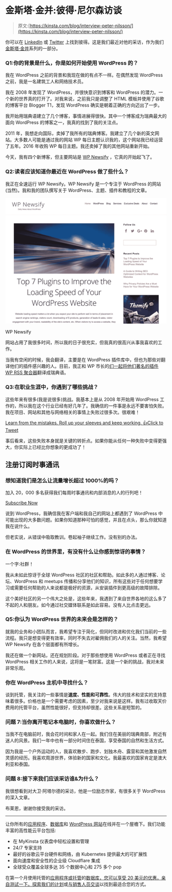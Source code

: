 # 金斯塔·金并:彼得·尼尔森访谈

> 原文:[https://kinsta.com/blog/interview-peter-nilsson/](https://kinsta.com/blog/interview-peter-nilsson/)

你可以在 [LinkedIn](https://www.linkedin.com/in/peter-nilsson-0582a723/) 或 [Twitter](https://twitter.com/PeterMNilsson) 上找到彼得。这是我们最近对他的采访，作为我们[金斯塔·金并](https://kinsta.com/?post_type=post&s=kingpin)系列的一部分。

### Q1:你的背景是什么，你是如何开始使用 WordPress 的？

我在 WordPress 之前的背景和我现在做的有点不一样。在偶然发现 WordPress 之前，我是一名建筑工人和网络技术员。

我在 2008 年发现了 WordPress，并很快意识到博客和 WordPress 的潜力。一个新的世界真的打开了。对我来说，之前我只是调整了 HTML 模板并使用了谷歌的博客平台 Blogger T1，发现 WordPress 确实是朝着正确的方向迈出了一步。

我开始用瑞典语建立了几个博客，事情进展得很快。其中一个博客成为瑞典最大的面向 WordPress 的博客之一，我真的找到了我的关注点。

2011 年，我想走向国际，卖掉了我所有的瑞典博客。我建立了几个新的英文网站。大多数人可能是通过我的网站 WP 每日主题认识我的，这个网站我已经运营了五年。2016 年收购 WP 每日主题。我还卖掉了我的其他网站重新开始。

今天，我有四个新博客，但主要网站是 [WP Newsify](https://wpnewsify.com/) ，它真的开始起飞了。

### Q2:读者应该知道你最近在 WordPress 做了些什么？

我正在全速运行 WP Newsify。WP Newsify 是一个专注于 WordPress 的网站(当然)。我和我的团队撰写关于 WordPress、主题、插件和教程的文章。

[![WP Newsify](img/b63bd0eafc01452bb109480b371d1e70.png)](https://wpnewsify.com/)

WP Newsify



网站占用了我很多时间，所以我的日子很充实，但我真的很高兴从事我喜欢的工作。

当我有空闲的时候，我会翻译，主要是在 WordPress 插件库中，但也为那些对翻译他们的插件感兴趣的人。目前，我正和 WP 市长的[们一起将他们著名的插件](https://kinsta.com/blog/interview-with-wp-mayor/) [WP RSS 聚合器](https://wordpress.org/plugins/wp-rss-aggregator/)翻译成瑞典语。

### Q3:在职业生涯中，你遇到了哪些挑战？

这些年来有很多(我是说很多)挑战。我基本上是从 2008 年开始用 WordPress 工作的，所以我在这个行业已经有好几年了。我确信的一件事是永远不要害怕失败。我在项目、网站和其他与网络相关的事情上失败过很多次。很艰难！

[Learn from the mistakes. Roll up your sleeves and keep working. 👍Click to Tweet](https://twitter.com/intent/tweet?url=https%3A%2F%2Fkinsta.com%2Fblog%2Finterview-peter-nilsson%2F&via=kinsta&text=Learn+from+the+mistakes.+Roll+up+your+sleeves+and+keep+working.+%F0%9F%91%8D&hashtags=startup%2Centrepreneur)

事后看来，这些失败本身就是关键的转折点。如果你能从任何一种失败中变得更强大，你实际上已经比你想象的更成功了！

## 注册订阅时事通讯



### 想知道我们是怎么让流量增长超过 1000%的吗？

加入 20，000 多名获得我们每周时事通讯和内部消息的人的行列吧！

[Subscribe Now](#newsletter)

说到 WordPress，我确信我在客户端和我自己的网站上都遇到了 WordPress 中可能出现的大多数问题。如果你知道那种可怕的感觉，并且在点头，那么你就知道我在说什么。

但老实说，从错误中吸取教训。卷起袖子继续工作。没有别的办法。

### 在 WordPress 的世界里，有没有什么让你感到惊讶的事情？

一个字:社群！

我从未如此惊讶于全球 WordPress 社区的社区和帮助。如此多的人通过博客、论坛、WordPress 和 meetups 传播和分享他们的知识，所有这些对于任何想要学习或需要任何帮助的人来说都是极好的资源，从安装插件到更高级的故障排除。

这个美好社区的另一个伟大之处是，这些年来，我遇到了来自世界各地的这么多了不起的人和朋友。如今通过社交媒体联系是如此容易。没有人比点击更远。

### Q5:你认为 WordPress 世界的未来会是怎样的？

就我的业务和小团队而言，我希望专注于简化，但同时改进和优化我们当前的一些流程。我只是想变得更有效率，同时不失去对雇佣我们的人的关注。当然，我希望 WP Newsify 在各个层面都有所增长。

我还在做一个新网站，还在规划阶段。对于那些想使用 WordPress 或者正在寻找 WordPress 相关工作的人来说，这将是一笔财富。这是一个新的挑战，我对未来非常乐观。

### 你在 WordPress 主机中寻找什么？

谈到托管，我关注的一些事情是**速度、性能和可靠性**。伟大的技术和坚实的支持意味着很多。价格也是一个需要考虑的因素，至少对我来说是这样。我有过收取天价费用的托管平台，虽然性能很好，但支持却很差。这些关系是短暂的。

### 问题 7:当你离开笔记本电脑时，你喜欢做什么？

当我不在电脑前时，我会花时间和家人在一起。我们住在美丽的瑞典南部，附近有迷人的风景。我们一年中也有一部分时间住在泰国，享受泰国的自然和生活方式。

因为我是一个户外运动的人，我喜欢散步、跑步、划独木舟、露营和其他激发自然灵感的经历。我喜欢周游世界，体验新的国家和文化。我最喜欢的国家肯定是澳大利亚和泰国。

### 问题 8:接下来我们应该采访谁&为什么？

我很想看到对大卫·阿塔尔德的采访，他是一位励志作家，有很多关于 WordPress 的深入文章。

布莱恩，谢谢你接受我的采访。

* * *

让你所有的[应用程序](https://kinsta.com/application-hosting/)、[数据库](https://kinsta.com/database-hosting/)和 [WordPress 网站](https://kinsta.com/wordpress-hosting/)在线并在一个屋檐下。我们功能丰富的高性能云平台包括:

*   在 MyKinsta 仪表盘中轻松设置和管理
*   24/7 专家支持
*   最好的谷歌云平台硬件和网络，由 Kubernetes 提供最大的可扩展性
*   面向速度和安全性的企业级 Cloudflare 集成
*   全球受众覆盖全球多达 35 个数据中心和 275 多个 pop

在第一个月使用托管的[应用程序或托管](https://kinsta.com/application-hosting/)的[数据库，您可以享受 20 美元的优惠，亲自测试一下。探索我们的](https://kinsta.com/database-hosting/)[计划](https://kinsta.com/plans/)或[与销售人员交谈](https://kinsta.com/contact-us/)以找到最适合您的方式。